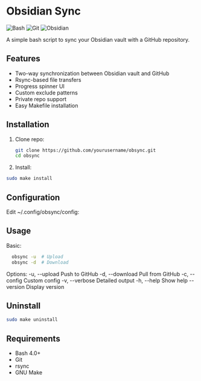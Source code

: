 # Obsidian Sync

![Bash](https://img.shields.io/badge/shell_script-%23121011.svg?style=for-the-badge&logo=gnu-bash&logoColor=white)
![Git](https://img.shields.io/badge/git-%23F05033.svg?style=for-the-badge&logo=git&logoColor=white)
![Obsidian](https://img.shields.io/badge/Obsidian-%23483699.svg?style=for-the-badge&logo=obsidian&logoColor=white)

A simple bash script to sync your Obsidian vault with a GitHub repository.

## Features

- Two-way synchronization between Obsidian vault and GitHub
- Rsync-based file transfers
- Progress spinner UI
- Custom exclude patterns
- Private repo support
- Easy Makefile installation

## Installation

1. Clone repo:
	```bash
	git clone https://github.com/yourusername/obsync.git
	cd obsync
	```

2. Install:
```bash
sudo make install
```
## Configuration

Edit ~/.config/obsync/config:
## Usage

Basic:
```bash
  obsync -u  # Upload
  obsync -d  # Download
```

Options:
  -u, --upload        Push to GitHub
  -d, --download   Pull from GitHub
  -c, --config         Custom config
  -v, --verbose      Detailed output
  -h, --help            Show help
  --version             Display version

## Uninstall

```bash
sudo make uninstall
```

## Requirements

- Bash 4.0+
- Git
- rsync
- GNU Make
